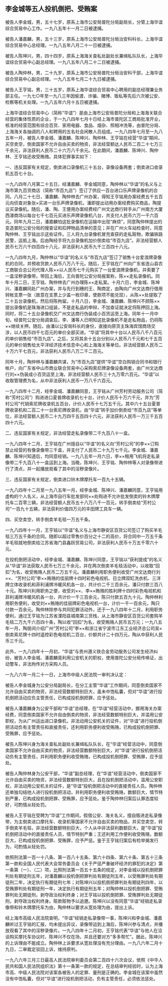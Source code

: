 ## 李金城等五人投机倒把、受贿案

被告人李金城，男，五十七岁，原系上海市公安局普陀分局副局长，分管上海华谊综合贸易中心工作。一九八五年十一月二日被逮捕。

被告人潘嘉麟，男，五十三岁，原系上海市公安局普陀分局治安科科长，上海华谊综合贸易中心总经理。一九八五年八月二十一日被逮捕。

被告人陈坤兴，男，四十四岁，原系上海海关查私处副处长兼缉私队队长，上海华谊综合贸易中心副总经理。一九八五年八月二十二日被逮捕。

被告人陶仲林，男，二十九岁，原系上海市公安局普陀分局治安科干部，上海华谊综合贸易中心副总经理。一九八五年七月二十九日被逮捕。

被告人王亨铭，男，三十五岁，原系上海华谊综合贸易中心聘用的副总经理兼业务部主任。一九七○年至一九八三年因偷渡、诈骗、赌博、贩私等先后六次被公安、检察等机关处理。一九八五年六月十五日被逮捕。

上海华谊综合贸易中心（简称“华谊”）是由上海市公安局普陀分局和上海海关联合经营的集体性质的企业，于一九八四年七月十日经上海市普陀区工商局批准开业，核准的经营范围有综合百货、家用电器、食品、烟杂、照相冲洗等，由普陀分局、上海海关各抽调的八人和聘用的五名社会闲散人员组成。一九八四年七月至一九八五年一月，被告人李金城、潘嘉麟、陈坤兴、陶仲林、王亨铭在经营“华谊”期间，买空卖空，倒卖国家不允许自由买卖的物资，非法经营额达人民币二百二十七万三千余元，非法获利人民币二十六万八千余元。在此期间，潘嘉麟、陈坤兴、陶仲林、王亨铭还收受贿赂。具体犯罪事实如下：

一、违反国家有关规定，倒卖进口录像机三十五台，录像设备两套；倒卖进口收录机五百七十台。

一九八四年八月第二十五日，经潘嘉麟、李金城同意，陶仲林以“华谊”的名义与上海市第九百货商店（简称“市百九店”）签订了供应一百台进口乐声牌录像机的合同。八月二十七日，潘嘉麟、陶仲林去广州办案，得知王亨铭用办案经费五千五百元向侦查对象张×买进一台乐声牌录像机，潘即提出动用办案经费购买商品，陶提议买录像机。随后，潘、陶、王便用办案经费经广州文达商行转手从广州南方大厦西濠商场以每台七千七百元买进乐声牌录像机八台，共支付人民币六万一千六百元。同年九月二日，潘嘉麟怕这批录像机在运输中出现“麻烦”，同意陶仲林提出的变造普陀公安分局的搜查证和扣押物品清单的意见；并在广州火车站检查时，同意陶仲林、王亨铭出示这些证件。三人将九台录像机冒充查获的走私赃物，欺骗铁路民警，运抵上海。后由陶经手将九台录像机加价倒卖给“市百九店”。非法经营额人民币七万六千四百四十八元，非法获利人民币九千三百四十八元。

一九八四年九月，陶仲林以“华谊”的名义与“市百九店”签订了销售十台爱浪牌录像机的合同，并预收货款人民币八万八千元。随后，王亨铭在广州向广东省连山县农工商联合总公司代理人陈××以人民币七千元购买了一台爱浪牌录像机，并索要了一盒淫秽录像带。带回上海后，王向普陀公安分局报案称，陈××走私录像机。同年十月二日，王亨铭、陶仲林去广州办理陈××走私案。十月六日，李金城、陈坤兴、潘嘉麟同赴广州办案，并与先行到穗的王、陶商定，由陶向广州文达商行借用转帐支票一张（故意在支票上少盖一枚印章，使款项不能兑现），从陈××处提取了二十五台录像机，然后将陈拘留。十月八日，李金城、潘嘉麟、陈坤兴不顾陈××提出录像机是珠海进口组装，不是走私品的申辩，不加查证就决定将陈押回上海。同时，将二十五台录像机交广州文达商行伪装成小百货运至上海。同年十一月中旬，经普陀公安分局调查后，李、潘等人已明知这批录像机不是走私物品，仍将陈××继续关押。随后，由潘以公安局科长的身份，直接向原货主珠海宾馆商场交涉，以人民币四千七百元的单价全部买进。“华谊”将其中十台以人民币八千八百元的单价销售给“市百九店”。之后，又将其余十五台分别以人民币八千元和七千五百元的单价销售给太平洋经济技术信息中心和上海海关等单位。非法经营额人民币二十万六千七百元，非法获利人民币八万二千二百元。

同年十月，陶仲林与潘嘉麟共谋，为“市百九店”提供“华谊”空白购销合同书和银行帐户，向广东省中山市商业联合贸易中心采购索尼牌录像设备两套，由广州文达商行刘××伪装成小百货运至上海，非法经营额人民币三十九万零六百元。“华谊”以收取管理费为名，从中非法获利人民币一万八千六百元。

一九八四年十二月，经李金城、潘嘉麟同意，王亨铭从广州芳村劳动服务公司（简称“芳村公司”）购进进口夏普牌收录机七十台，计价人民币十万六千元，并为“芳村公司”代销索尼牌收录机五百台，计价人民币十七万五千元。其中六十五台夏普牌收录机和二百二十一台索尼牌收录机，由“华谊”转手加价倒卖给“市百九店”等单位，非法经营额人民币二十九万四千五百四十六元，非法获利人民币一万三千五百四十六元。

二、违反国家有关规定，非法经营走私录像带二千九百八十一盒。

一九八四年十二月，王亨铭在广州擅自以“华谊”的名义向“芳村公司”的李××订购禁止经营的有像录像带三千盒，并支付了人民币二十九万七千元。李金城、潘嘉麟、陈坤兴知道后，均同意经销。一九八五年一月六日，李××租用飞机将走私录像带二千九百八十一盒运到上海。当晚，陈坤兴、王亨铭、陶仲林等人对录像带进行了清点，并一起播放观看了其中的淫秽录像片。

三、违反国家有关规定，倒卖进口铃木牌摩托车一百九十五辆。

一九八四年十二月至一九八五年一月，经李金城、陈坤兴、潘嘉麟同意，王亨铭用虚构的个人名义，从上海市自行车批发部何××处购进不允许批发倒卖的铃木牌摩托车二百零三辆，非法经营额人民币五十八万八千一百元，转手倒卖给“芳村公司”一百九十五辆，非法获利价值四万元的丰田牌工具车一辆。

四、买空卖空，转手倒卖羊毛毯一万五千条。

一九八四年十一月，王亨铭以“华谊”名义与上海市静安区百货公司签订了购买羊毛毯三万五千条的合同。随即以超过零售价百分之十二的高价，将合同中一万五千条羊毛毯就地倒卖给江苏省海门县鑫跃贸易公司，非法获利人民币十万五千零六十元。

在投机倒把活动中，经李金城、潘嘉麟、陈坤兴同意，王亨铭以“获利提成”的名义从“华谊”非法获取人民币七万三千余元，并在两次倒卖羊毛毯活动中，以收取“回扣”为名，收受贿赂人民币二万五千元。潘嘉麟利用职务便利收受广州文达商行刘××、“芳村公司”李××贿赂的佳丽牌十四时彩色电视机、日立牌双缸洗衣机、三洋牌立体收录机和菲利浦牌冷暖风机各一台，共计价二千三百余元，潘只付款三百八十元。陈坤兴利用职务之便，收受刘××、李××贿赂的胜利牌十四时彩色电视机和菲利浦牌冷暖风机各一台，共计价一千三百余元，陈只付款五百九十元。陶仲林利用职务便利，收受刘××贿赂的佳丽牌彩色电视机一台，计价一千一百余元，陶只付款一百余元。陶仲林除参与共同犯罪活动外，还于一九八四年十二月，利用职务便利，通过王亨铭为江苏省溧阳县城南第三货栈，从上海市静安区百货公司套购羊毛毯二万九千六百四十条，陶以收“回扣”为名，收受贿赂人民币五万元；一九八五年一月，陶居间介绍广州“芳村公司”李××和浙江省宁波市江东工业经济总公司吴×倒卖索尼牌十四时遥控彩色电视机二百台，价额共计二十四万元，陶从中获利人民币三千元。

此外，一九八四年十一月初，“华谊”与贵州遵义铁合金劳动服务公司发生经济纠纷，被告人李金城、潘嘉麟竟利用公安机关的职权，使用普陀公安分局传唤证，出动警车，非法拘传对方采购人员。

一九八六年一月二十一日，上海市中级人民法院一审判决认定：

被告人李金城身为公安分局副局长，在分工主管“华谊”工作期间，同意倒卖国家不允许自由买卖的物资，非法经营数额特别巨大，虽未中饱私囊，但对“华谊”进行投机倒把活动应负主管责任，已构成投机倒把罪，应予惩处。

被告人潘嘉麟身为公安干部和“华谊”总经理，在“华谊”经营活动中，挪用海关办案经费，同意倒卖国家不允许自由倒卖的物资，非法经营数额特别巨大，并滥用公安职权，为从广州运出进口录像机，非法动用公安机关的证件，对“华谊”进行投机倒把活动负有主管责任和直接责任，还利用职务便利收受贿赂，已构成投机倒把罪、受贿罪，应予惩处。

被告人陈坤兴身为海关查私处副处长兼缉私队队长，在“华谊”经营活动中，同意倒卖国家不允许自由买卖的物资，非法经营数额特别巨大，对“华谊”进行投机倒把活动负有主管责任，并利用职务便利收受贿赂，已构成投机倒把罪、受贿罪，应予惩处。

被告人陶仲林身为公安干部，“华谊”副总经理，在“华谊”经营活动中，倒卖国家不允许自由买卖的物资，非法经营数额特别巨大，且在投机倒把活动中，滥用公安职权，非法动用公安机关的证件，是“华谊”投机倒把活动中的直接责任人员。陶仲林还单独勾结他人进行投机倒把活动，并利用职务便利收受贿赂，数额巨大，情节特别严重，已构成投机倒把罪、受贿罪，应予惩处。鉴于陶仲林归案后认罪态度较好，可酌情从轻处罚。

被告人王亨铭在受聘为“华谊”工作期间，假借公安、海关名义，擅自贩进走私录像带，为主倒卖进口摩托车、收录机等国家不允许自由买卖的物品，并买空卖空，转手倒卖羊毛毯，非法经营数额特别巨大，个人从中非法获利数额巨大，是“华谊”投机倒把活动中的直接责任人员，情节特别严重；王还利用工作便利收受贿赂，数额巨大，已构成投机倒把罪、受贿罪，应予严惩。鉴于王亨铭归案后有检举揭发行为，可酌情从轻处罚。

依照刑法第一百一十八条、第一百八十五条、第六十四条、第六十条、第五十三条第一款和全国人民代表大会常务委员会《关于严惩严重破坏经济的罪犯的决定》第一条第（一）、（二）项，比照刑法第一百五十五条的规定，对李金城以投机倒把罪判处有期徒刑五年，对潘嘉麟以投机倒把罪判处有期徒刑五年，以受贿罪判处有期徒刑二年，决定执行有期徒刑七年；对陈坤兴以投机倒把罪判处有期徒刑四年，以受贿罪判处有期徒刑一年，决定执行有期徒刑五年；对陶仲林以投机倒把罪、受贿罪判处无期徒刑，剥夺政治权利终身；对王亨铭以投机倒把罪、受贿罪判处无期徒刑，剥夺政治权利终身。赃款赃物予以追邀。陈坤兴以没有同意“华谊”经销走私录像带和铃木牌摩托车为由，陶仲林以要求从宽处理为由，提出上诉。

经上海市高级人民法院查明，“华谊”经销走私录像带一事，陈坤兴和李金城、潘嘉麟听过王亨铭的汇报，均未提出异议，录像带运到上海后，陈坤兴参与清点，并播放观看了其中的淫秽录像片。一九八四年十二月初，王亨铭代表“华谊”与他人在洽谈购买摩托车协议时，陈坤兴不仅在场，并且还要对方“多多帮忙”。据此，陈坤兴的上诉理由不能成立。陶仲林上诉要求从宽处理没有充分理由。一九八六年二月十九日，二审裁定驳回上诉，维持原判。

一九八六年三月三日最高人民法院审判委员会第二百四十六次会议，依照《中华人民共和国人民法院组织法》第十一条第一款的规定，在总结审判经验时，认为上海市高、中级人民法院对该案各被告人的定罪、量刑是正确的。李金城在该案中虽然没有中饱私囊，但对“华谊”进行投机倒把活动，负有主管责任，必须依法惩处。

